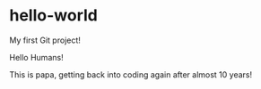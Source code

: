 # hello-world
My first Git project!


Hello Humans!

This is papa, getting back into coding again after almost 10 years!
